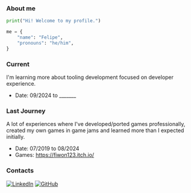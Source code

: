 ### About me

```python
print("Hi! Welcome to my profile.")

me = {
    "name": "Felipe",
    "pronouns": "he/him",
}
```

### Current
I'm learning more about tooling development focused on developer experience.

* Date: 09/2024 to _______


### Last Journey
A lot of experiences where I've developed/ported games professionally, created my own games in game jams and learned more than I expected initially.

* Date:  07/2019 to 08/2024 
* Games: https://fiwon123.itch.io/


### Contacts
[![LinkedIn](https://img.shields.io/badge/linkedin-%230077B5.svg?style=for-the-badge&logo=linkedin&logoSize=auto&logoColor=white)](https://www.linkedin.com/in/felipeinoue/) [![GitHub](https://img.shields.io/badge/github-%23121011.svg?style=for-the-badge&logo=github&logoColor=white)](https://github.com/fiwon123)
